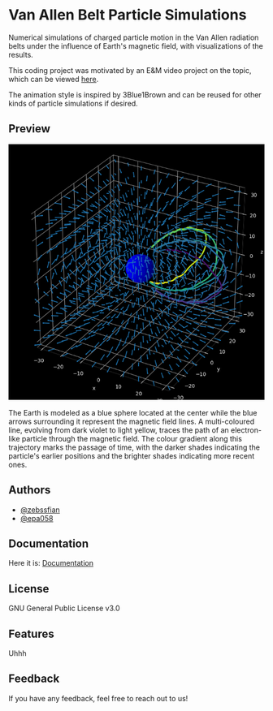 # Van Allen Belt Particle Simulations

Numerical simulations of charged particle motion in the Van Allen radiation belts under the influence of Earth's magnetic field, with visualizations of the results.

This coding project was motivated by an E&M video project on the topic, which can be viewed [here](https://www.youtube.com/watch?v=F5COR950k9s).

The animation style is inspired by 3Blue1Brown and can be reused for other kinds of particle simulations if desired.

## Preview

![](https://github.com/zebssfian/Van-Allen-Belt-Particle-Simulations/blob/main/Thumbnail.png)

The Earth is modeled as a blue sphere located at the center while the blue arrows surrounding it represent the magnetic field lines. A multi-coloured line, evolving from dark violet to light yellow, traces the path of an electron-like particle through the magnetic field. The colour gradient along this trajectory marks the passage of time, with the darker shades indicating the particle's earlier positions and the brighter shades indicating more recent ones.

## Authors

- [@zebssfian](https://github.com/zebssfian)
- [@epa058](https://github.com/epa058)

## Documentation

Here it is: [Documentation](https://github.com/zebssfian/Van-Allen-Belt-Particle-Simulations/blob/main/Documentation.pdf)

## License

GNU General Public License v3.0

## Features

Uhhh

## Feedback

If you have any feedback, feel free to reach out to us!
